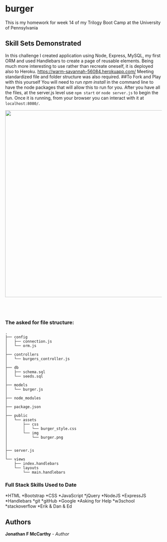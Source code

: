 # burger
This is my homework for week 14 of my Trilogy Boot Camp at the University of Pennsylvania

## Skill Sets Demonstrated
In this challenge I created application using Node, Express, MySQL, my first ORM and used Handlebars to create a page of reusable elements. Being much more interesting to use rather than recreate oneself, it is deployed also to Heroku.
https://warm-savannah-56084.herokuapp.com/
Meeting standardized file and folder structure was also required.
##To Fork and Play with this yourself
You will need to run *npm install* in the command line to have the node packages that will allow this to run for you.  After you have all the files, at the server.js level use `npm start` or `node server.js` to begin the fun.  Once it is running, from your browser you can interact with it at `localhost:8080/`.

<img src="./public/images/Biblical-Burgers.png" style="width: 600px;">

<br><br>

### The asked for file structure:

```
.
├── config
│   ├── connection.js
│   └── orm.js
│ 
├── controllers
│   └── burgers_controller.js
│
├── db
│   ├── schema.sql
│   └── seeds.sql
│
├── models
│   └── burger.js
│ 
├── node_modules
│ 
├── package.json
│
├── public
│   └── assets
│       ├── css
│       │   └── burger_style.css
│       └── img
│           └── burger.png
│   
│
├── server.js
│
└── views
    ├── index.handlebars
    └── layouts
        └── main.handlebars
```

### Full Stack Skills Used to Date
*HTML
*Bootstrap
*CSS
*JavaScript
*jQuery
*NodeJS
*ExpressJS
*Handlebars
*git
*gitHub
*Google
*Asking for Help
*w3school
*stackoverflow
*Erik & Dan & Ed

## Authors
**Jonathan F McCarthy** - *Author*